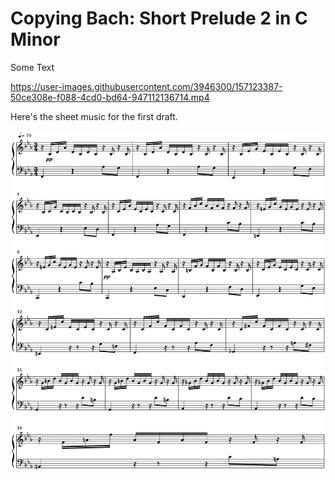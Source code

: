 # Copying Bach: Short Prelude 2 in C Minor

Some Text

https://user-images.githubusercontent.com/3946300/157123387-50ce308e-f088-4cd0-bd64-947112136714.mp4



Here's the sheet music for the first draft.
<p align="center">

  <img src="Prelude%202%20v1.svg">
</p>
